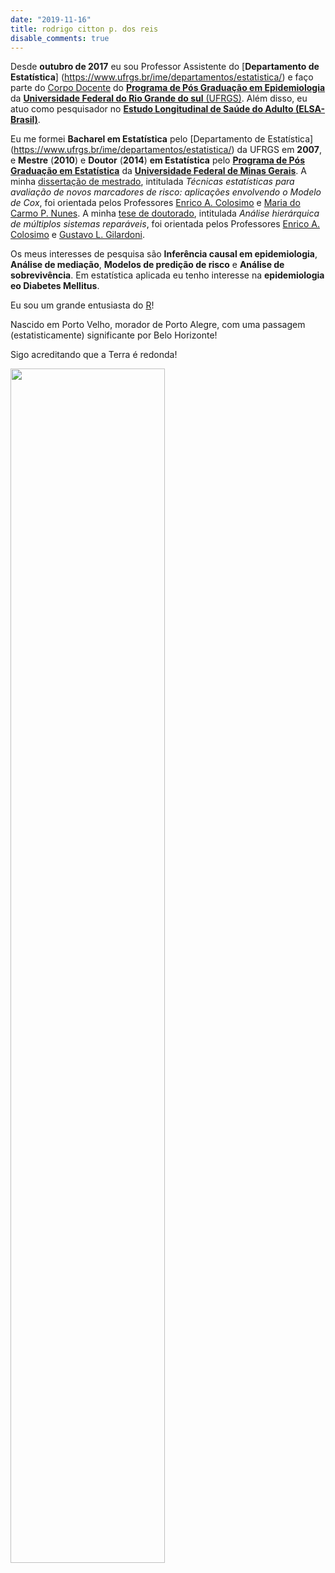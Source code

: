 ```yaml
---
date: "2019-11-16"
title: rodrigo citton p. dos reis
disable_comments: true
---
```


Desde __outubro de 2017__ eu sou Professor Assistente do [__Departamento de Estatística__] (https://www.ufrgs.br/ime/departamentos/estatistica/) e faço parte do [Corpo Docente](http://www.ufrgs.br/ppgepi/docentes-1/permanentes) do [__Programa de Pós Graduação em Epidemiologia__](http://www.ufrgs.br/ppgepi) da [__Universidade Federal do Rio Grande do sul__ (UFRGS)](http://www.ufrgs.br). Além disso, eu atuo como pesquisador no [__Estudo Longitudinal de Saúde do Adulto (ELSA-Brasil)__](http://www.elsa.org.br/).

Eu me formei __Bacharel em Estatística__ pelo [Departamento de Estatística] (https://www.ufrgs.br/ime/departamentos/estatistica/) da UFRGS em __2007__, e __Mestre__ (__2010__) e __Doutor__ (__2014__) __em Estatística__ pelo [__Programa de Pós Graduação em Estatística__](http://www.est.ufmg.br/portal/pos-graduacao) da [__Universidade Federal de Minas Gerais__](https://ufmg.br/). A minha [dissertação de mestrado](https://repositorio.ufmg.br/handle/1843/BUBD-AXFLZU), intitulada _Técnicas estatísticas para avaliação de novos marcadores de risco: aplicações envolvendo o Modelo de Cox_, foi orientada pelos Professores [Enrico A. Colosimo](http://www.est.ufmg.br/~enricoc/) e [Maria do Carmo P. Nunes](http://somos.ufmg.br/professor/maria-do-carmo-pereira-nunes). A minha [tese de doutorado](https://repositorio.ufmg.br/handle/1843/BUBD-9UNJCB), intitulada _Análise hierárquica de múltiplos sistemas reparáveis_, foi orientada pelos Professores [Enrico A. Colosimo](http://www.est.ufmg.br/~enricoc/) e [Gustavo L. Gilardoni](https://www.researchgate.net/profile/Gustavo_Gilardoni).

Os meus interesses de pesquisa são __Inferência causal em epidemiologia__, __Análise de mediação__, __Modelos de predição de risco__ e __Análise de sobrevivência__. Em estatística aplicada eu tenho interesse na __epidemiologia eo Diabetes Mellitus__.

Eu sou um grande entusiasta do [R](https://www.r-project.org/)!

Nascido em Porto Velho, morador de Porto Alegre, com uma passagem (estatisticamente) significante por Belo Horizonte!

Sigo acreditando que a Terra é redonda!

<img src="/./about_files/pvfc_logo.jpg" alt="" width="70%" class="center"/>
